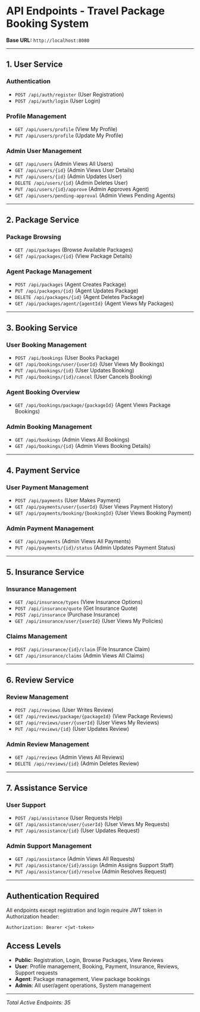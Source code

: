 # API Endpoints - Travel Package Booking System

**Base URL:** `http://localhost:8080`

---

## 1. User Service

### Authentication
- `POST /api/auth/register` (User Registration)
- `POST /api/auth/login` (User Login)

### Profile Management
- `GET /api/users/profile` (View My Profile)
- `PUT /api/users/profile` (Update My Profile)

### Admin User Management
- `GET /api/users` (Admin Views All Users)
- `GET /api/users/{id}` (Admin Views User Details)
- `PUT /api/users/{id}` (Admin Updates User)
- `DELETE /api/users/{id}` (Admin Deletes User)
- `PUT /api/users/{id}/approve` (Admin Approves Agent)
- `GET /api/users/pending-approval` (Admin Views Pending Agents)

---

## 2. Package Service

### Package Browsing
- `GET /api/packages` (Browse Available Packages)
- `GET /api/packages/{id}` (View Package Details)

### Agent Package Management
- `POST /api/packages` (Agent Creates Package)
- `PUT /api/packages/{id}` (Agent Updates Package)
- `DELETE /api/packages/{id}` (Agent Deletes Package)
- `GET /api/packages/agent/{agentId}` (Agent Views My Packages)

---

## 3. Booking Service

### User Booking Management
- `POST /api/bookings` (User Books Package)
- `GET /api/bookings/user/{userId}` (User Views My Bookings)
- `PUT /api/bookings/{id}` (User Updates Booking)
- `PUT /api/bookings/{id}/cancel` (User Cancels Booking)

### Agent Booking Overview
- `GET /api/bookings/package/{packageId}` (Agent Views Package Bookings)

### Admin Booking Management
- `GET /api/bookings` (Admin Views All Bookings)
- `GET /api/bookings/{id}` (Admin Views Booking Details)

---

## 4. Payment Service

### User Payment Management
- `POST /api/payments` (User Makes Payment)
- `GET /api/payments/user/{userId}` (User Views Payment History)
- `GET /api/payments/booking/{bookingId}` (User Views Booking Payment)

### Admin Payment Management
- `GET /api/payments` (Admin Views All Payments)
- `PUT /api/payments/{id}/status` (Admin Updates Payment Status)

---

## 5. Insurance Service

### Insurance Management
- `GET /api/insurance/types` (View Insurance Options)
- `POST /api/insurance/quote` (Get Insurance Quote)
- `POST /api/insurance` (Purchase Insurance)
- `GET /api/insurance/user/{userId}` (User Views My Policies)

### Claims Management
- `POST /api/insurance/{id}/claim` (File Insurance Claim)
- `GET /api/insurance/claims` (Admin Views All Claims)

---

## 6. Review Service

### Review Management
- `POST /api/reviews` (User Writes Review)
- `GET /api/reviews/package/{packageId}` (View Package Reviews)
- `GET /api/reviews/user/{userId}` (User Views My Reviews)
- `PUT /api/reviews/{id}` (User Updates Review)

### Admin Review Management
- `GET /api/reviews` (Admin Views All Reviews)
- `DELETE /api/reviews/{id}` (Admin Deletes Review)

---

## 7. Assistance Service

### User Support
- `POST /api/assistance` (User Requests Help)
- `GET /api/assistance/user/{userId}` (User Views My Requests)
- `PUT /api/assistance/{id}` (User Updates Request)

### Admin Support Management
- `GET /api/assistance` (Admin Views All Requests)
- `PUT /api/assistance/{id}/assign` (Admin Assigns Support Staff)
- `PUT /api/assistance/{id}/resolve` (Admin Resolves Request)

---

## Authentication Required
All endpoints except registration and login require JWT token in Authorization header:
```
Authorization: Bearer <jwt-token>
```

## Access Levels
- **Public**: Registration, Login, Browse Packages, View Reviews
- **User**: Profile management, Booking, Payment, Insurance, Reviews, Support requests
- **Agent**: Package management, View package bookings
- **Admin**: All user/agent operations, System management

---

*Total Active Endpoints: 35*